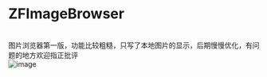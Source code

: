 # ZFImageBrowser
<BR/>图片浏览器第一版，功能比较粗糙，只写了本地图片的显示，后期慢慢优化，有问题的地方欢迎指正批评<BR>
![image](https://github.com/iOS-fei/ZFImageBrowser/blob/master/1540537734066745_1540537861703391.gif)
